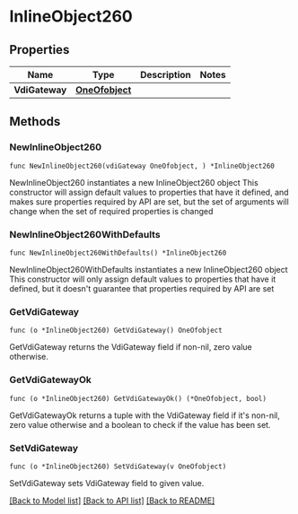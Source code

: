 # InlineObject260

## Properties

Name | Type | Description | Notes
------------ | ------------- | ------------- | -------------
**VdiGateway** | [**OneOfobject**](oneOf&lt;object&gt;.md) |  | 

## Methods

### NewInlineObject260

`func NewInlineObject260(vdiGateway OneOfobject, ) *InlineObject260`

NewInlineObject260 instantiates a new InlineObject260 object
This constructor will assign default values to properties that have it defined,
and makes sure properties required by API are set, but the set of arguments
will change when the set of required properties is changed

### NewInlineObject260WithDefaults

`func NewInlineObject260WithDefaults() *InlineObject260`

NewInlineObject260WithDefaults instantiates a new InlineObject260 object
This constructor will only assign default values to properties that have it defined,
but it doesn't guarantee that properties required by API are set

### GetVdiGateway

`func (o *InlineObject260) GetVdiGateway() OneOfobject`

GetVdiGateway returns the VdiGateway field if non-nil, zero value otherwise.

### GetVdiGatewayOk

`func (o *InlineObject260) GetVdiGatewayOk() (*OneOfobject, bool)`

GetVdiGatewayOk returns a tuple with the VdiGateway field if it's non-nil, zero value otherwise
and a boolean to check if the value has been set.

### SetVdiGateway

`func (o *InlineObject260) SetVdiGateway(v OneOfobject)`

SetVdiGateway sets VdiGateway field to given value.



[[Back to Model list]](../README.md#documentation-for-models) [[Back to API list]](../README.md#documentation-for-api-endpoints) [[Back to README]](../README.md)



